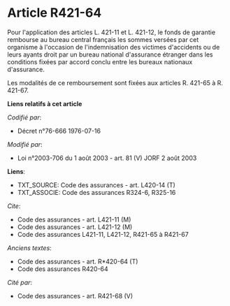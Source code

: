 # Article R421-64

Pour l'application des articles L. 421-11 et L. 421-12, le fonds de garantie rembourse au bureau central français les sommes
versées par cet organisme à l'occasion de l'indemnisation des victimes d'accidents ou de leurs ayants droit par un bureau
national d'assurance étranger dans les conditions fixées par accord conclu entre les bureaux nationaux d'assurance.

Les modalités de ce remboursement sont fixées aux articles R. 421-65 à R. 421-67.

**Liens relatifs à cet article**

_Codifié par_:

  - Décret n°76-666 1976-07-16

_Modifié par_:

  - Loi n°2003-706 du 1 août 2003 - art. 81 (V) JORF 2 août 2003

**Liens**:

  - TXT_SOURCE: Code des assurances - art. L420-14 (T)
  - TXT_ASSOCIE: Code des assurances R324-6, R325-16

_Cite_:

  - Code des assurances - art. L421-11 (M)
  - Code des assurances - art. L421-12 (M)
  - Code des assurances L421-11, L421-12, R421-65 à R421-67

_Anciens textes_:

  - Code des assurances - art. R*420-64 (T)
  - Code des assurances R420-64

_Cité par_:

  - Code des assurances - art. R421-68 (V)
